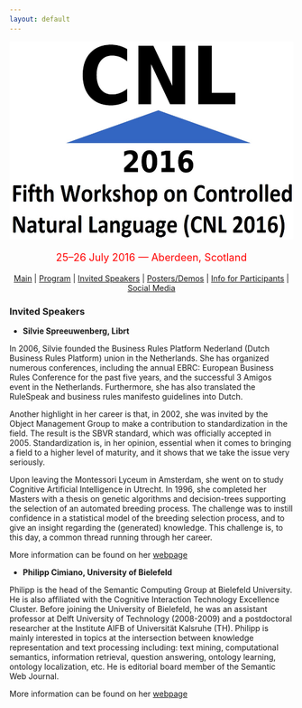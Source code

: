 ```yaml
---
layout: default
---
```

<p align="middle">
<img src="logo3.jpg" width="650" height="350"/>
</p>
<p align="middle" style="color:red; font-size:130%">25–26 July 2016 — Aberdeen, Scotland</p>
<p class="tabs" align="middle">
<a href="cnl2016.html">Main</a> | <a href="cnl2016program.html">Program</a> | <a href="cnl2016speakers.html">Invited Speakers</a> | <a href="cnl2016pd.html">Posters/Demos</a> | <a href="cnl2016info.html">Info for Participants</a> | <a href="cnl2016SM.html">Social Media</a> 
</p>


### Invited Speakers

- <p><strong>Silvie Spreeuwenberg, Librt</strong></p>

In 2006, Silvie founded the Business Rules Platform Nederland (Dutch Business Rules Platform) union in the Netherlands. She has organized numerous conferences, including the annual EBRC: European Business Rules Conference for the past five years, and the successful 3 Amigos event in the Netherlands. Furthermore, she has also translated the RuleSpeak and business rules manifesto guidelines into Dutch.

Another highlight in her career is that, in 2002, she was invited by the Object Management Group to make a contribution to standardization in the field. The result is the SBVR standard, which was officially accepted in 2005. Standardization is, in her opinion, essential when it comes to bringing a field to a higher level of maturity, and it shows that we take the issue very seriously.


Upon leaving the Montessori Lyceum in Amsterdam, she went on to study Cognitive Artificial Intelligence in Utrecht. In 1996, she completed her Masters with a thesis on genetic algorithms and decision-trees supporting the selection of an automated breeding process. The challenge was to instill confidence in a statistical model of the breeding selection process, and to give an insight regarding the (generated) knowledge. This challenge is, to this day, a common thread running through her career.

More information can be found on her [webpage](http://www.silviespreeuwenberg.com/language/english/) 

 
- <p><strong>Philipp Cimiano, University of Bielefeld</strong></p>

Philipp is the head of the Semantic Computing Group at Bielefeld University. He is also affiliated with the Cognitive Interaction Technology Excellence Cluster. Before joining the University of Bielefeld, he was an assistant professor at Delft University of Technology (2008-2009) and a postdoctoral researcher at the Institute AIFB of Universität Kalsruhe (TH). Philipp is mainly interested in topics at the intersection between knowledge representation and text processing including: text mining, computational semantics, information retrieval, question answering, ontology learning, ontology localization, etc. He is editorial board member of the Semantic Web Journal.

More information can be found on her [webpage](http://www.sc.cit-ec.uni-bielefeld.de/index.php?id=43) 
